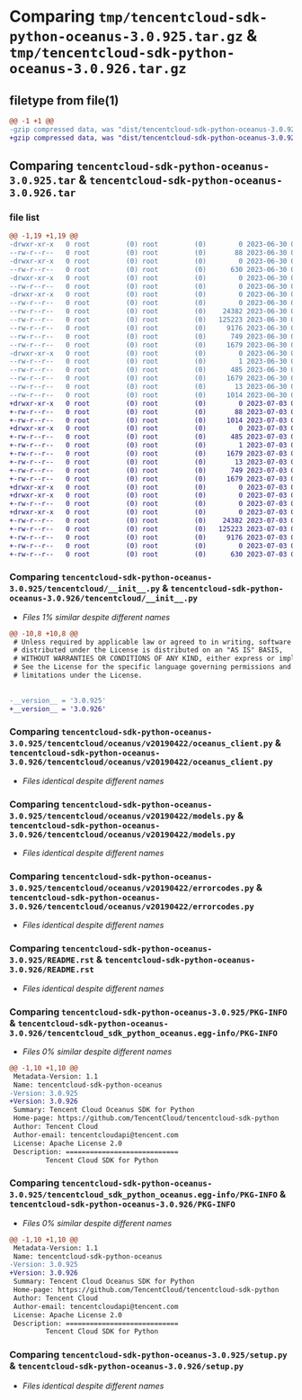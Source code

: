 # Comparing `tmp/tencentcloud-sdk-python-oceanus-3.0.925.tar.gz` & `tmp/tencentcloud-sdk-python-oceanus-3.0.926.tar.gz`

## filetype from file(1)

```diff
@@ -1 +1 @@
-gzip compressed data, was "dist/tencentcloud-sdk-python-oceanus-3.0.925.tar", last modified: Fri Jun 30 02:18:52 2023, max compression
+gzip compressed data, was "dist/tencentcloud-sdk-python-oceanus-3.0.926.tar", last modified: Mon Jul  3 00:31:32 2023, max compression
```

## Comparing `tencentcloud-sdk-python-oceanus-3.0.925.tar` & `tencentcloud-sdk-python-oceanus-3.0.926.tar`

### file list

```diff
@@ -1,19 +1,19 @@
-drwxr-xr-x   0 root         (0) root         (0)        0 2023-06-30 02:18:52.000000 tencentcloud-sdk-python-oceanus-3.0.925/
--rw-r--r--   0 root         (0) root         (0)       88 2023-06-30 02:18:52.000000 tencentcloud-sdk-python-oceanus-3.0.925/setup.cfg
-drwxr-xr-x   0 root         (0) root         (0)        0 2023-06-30 02:18:52.000000 tencentcloud-sdk-python-oceanus-3.0.925/tencentcloud/
--rw-r--r--   0 root         (0) root         (0)      630 2023-06-30 02:18:52.000000 tencentcloud-sdk-python-oceanus-3.0.925/tencentcloud/__init__.py
-drwxr-xr-x   0 root         (0) root         (0)        0 2023-06-30 02:18:52.000000 tencentcloud-sdk-python-oceanus-3.0.925/tencentcloud/oceanus/
--rw-r--r--   0 root         (0) root         (0)        0 2023-06-30 02:18:52.000000 tencentcloud-sdk-python-oceanus-3.0.925/tencentcloud/oceanus/__init__.py
-drwxr-xr-x   0 root         (0) root         (0)        0 2023-06-30 02:18:52.000000 tencentcloud-sdk-python-oceanus-3.0.925/tencentcloud/oceanus/v20190422/
--rw-r--r--   0 root         (0) root         (0)        0 2023-06-30 02:18:52.000000 tencentcloud-sdk-python-oceanus-3.0.925/tencentcloud/oceanus/v20190422/__init__.py
--rw-r--r--   0 root         (0) root         (0)    24382 2023-06-30 02:18:52.000000 tencentcloud-sdk-python-oceanus-3.0.925/tencentcloud/oceanus/v20190422/oceanus_client.py
--rw-r--r--   0 root         (0) root         (0)   125223 2023-06-30 02:18:52.000000 tencentcloud-sdk-python-oceanus-3.0.925/tencentcloud/oceanus/v20190422/models.py
--rw-r--r--   0 root         (0) root         (0)     9176 2023-06-30 02:18:52.000000 tencentcloud-sdk-python-oceanus-3.0.925/tencentcloud/oceanus/v20190422/errorcodes.py
--rw-r--r--   0 root         (0) root         (0)      749 2023-06-30 02:18:52.000000 tencentcloud-sdk-python-oceanus-3.0.925/README.rst
--rw-r--r--   0 root         (0) root         (0)     1679 2023-06-30 02:18:52.000000 tencentcloud-sdk-python-oceanus-3.0.925/PKG-INFO
-drwxr-xr-x   0 root         (0) root         (0)        0 2023-06-30 02:18:52.000000 tencentcloud-sdk-python-oceanus-3.0.925/tencentcloud_sdk_python_oceanus.egg-info/
--rw-r--r--   0 root         (0) root         (0)        1 2023-06-30 02:18:52.000000 tencentcloud-sdk-python-oceanus-3.0.925/tencentcloud_sdk_python_oceanus.egg-info/dependency_links.txt
--rw-r--r--   0 root         (0) root         (0)      485 2023-06-30 02:18:52.000000 tencentcloud-sdk-python-oceanus-3.0.925/tencentcloud_sdk_python_oceanus.egg-info/SOURCES.txt
--rw-r--r--   0 root         (0) root         (0)     1679 2023-06-30 02:18:52.000000 tencentcloud-sdk-python-oceanus-3.0.925/tencentcloud_sdk_python_oceanus.egg-info/PKG-INFO
--rw-r--r--   0 root         (0) root         (0)       13 2023-06-30 02:18:52.000000 tencentcloud-sdk-python-oceanus-3.0.925/tencentcloud_sdk_python_oceanus.egg-info/top_level.txt
--rw-r--r--   0 root         (0) root         (0)     1014 2023-06-30 02:18:52.000000 tencentcloud-sdk-python-oceanus-3.0.925/setup.py
+drwxr-xr-x   0 root         (0) root         (0)        0 2023-07-03 00:31:32.000000 tencentcloud-sdk-python-oceanus-3.0.926/
+-rw-r--r--   0 root         (0) root         (0)       88 2023-07-03 00:31:32.000000 tencentcloud-sdk-python-oceanus-3.0.926/setup.cfg
+-rw-r--r--   0 root         (0) root         (0)     1014 2023-07-03 00:31:32.000000 tencentcloud-sdk-python-oceanus-3.0.926/setup.py
+drwxr-xr-x   0 root         (0) root         (0)        0 2023-07-03 00:31:32.000000 tencentcloud-sdk-python-oceanus-3.0.926/tencentcloud_sdk_python_oceanus.egg-info/
+-rw-r--r--   0 root         (0) root         (0)      485 2023-07-03 00:31:32.000000 tencentcloud-sdk-python-oceanus-3.0.926/tencentcloud_sdk_python_oceanus.egg-info/SOURCES.txt
+-rw-r--r--   0 root         (0) root         (0)        1 2023-07-03 00:31:32.000000 tencentcloud-sdk-python-oceanus-3.0.926/tencentcloud_sdk_python_oceanus.egg-info/dependency_links.txt
+-rw-r--r--   0 root         (0) root         (0)     1679 2023-07-03 00:31:32.000000 tencentcloud-sdk-python-oceanus-3.0.926/tencentcloud_sdk_python_oceanus.egg-info/PKG-INFO
+-rw-r--r--   0 root         (0) root         (0)       13 2023-07-03 00:31:32.000000 tencentcloud-sdk-python-oceanus-3.0.926/tencentcloud_sdk_python_oceanus.egg-info/top_level.txt
+-rw-r--r--   0 root         (0) root         (0)      749 2023-07-03 00:31:32.000000 tencentcloud-sdk-python-oceanus-3.0.926/README.rst
+-rw-r--r--   0 root         (0) root         (0)     1679 2023-07-03 00:31:32.000000 tencentcloud-sdk-python-oceanus-3.0.926/PKG-INFO
+drwxr-xr-x   0 root         (0) root         (0)        0 2023-07-03 00:31:32.000000 tencentcloud-sdk-python-oceanus-3.0.926/tencentcloud/
+drwxr-xr-x   0 root         (0) root         (0)        0 2023-07-03 00:31:32.000000 tencentcloud-sdk-python-oceanus-3.0.926/tencentcloud/oceanus/
+-rw-r--r--   0 root         (0) root         (0)        0 2023-07-03 00:31:32.000000 tencentcloud-sdk-python-oceanus-3.0.926/tencentcloud/oceanus/__init__.py
+drwxr-xr-x   0 root         (0) root         (0)        0 2023-07-03 00:31:32.000000 tencentcloud-sdk-python-oceanus-3.0.926/tencentcloud/oceanus/v20190422/
+-rw-r--r--   0 root         (0) root         (0)    24382 2023-07-03 00:31:32.000000 tencentcloud-sdk-python-oceanus-3.0.926/tencentcloud/oceanus/v20190422/oceanus_client.py
+-rw-r--r--   0 root         (0) root         (0)   125223 2023-07-03 00:31:32.000000 tencentcloud-sdk-python-oceanus-3.0.926/tencentcloud/oceanus/v20190422/models.py
+-rw-r--r--   0 root         (0) root         (0)     9176 2023-07-03 00:31:32.000000 tencentcloud-sdk-python-oceanus-3.0.926/tencentcloud/oceanus/v20190422/errorcodes.py
+-rw-r--r--   0 root         (0) root         (0)        0 2023-07-03 00:31:32.000000 tencentcloud-sdk-python-oceanus-3.0.926/tencentcloud/oceanus/v20190422/__init__.py
+-rw-r--r--   0 root         (0) root         (0)      630 2023-07-03 00:31:32.000000 tencentcloud-sdk-python-oceanus-3.0.926/tencentcloud/__init__.py
```

### Comparing `tencentcloud-sdk-python-oceanus-3.0.925/tencentcloud/__init__.py` & `tencentcloud-sdk-python-oceanus-3.0.926/tencentcloud/__init__.py`

 * *Files 1% similar despite different names*

```diff
@@ -10,8 +10,8 @@
 # Unless required by applicable law or agreed to in writing, software
 # distributed under the License is distributed on an "AS IS" BASIS,
 # WITHOUT WARRANTIES OR CONDITIONS OF ANY KIND, either express or implied.
 # See the License for the specific language governing permissions and
 # limitations under the License.
 
 
-__version__ = '3.0.925'
+__version__ = '3.0.926'
```

### Comparing `tencentcloud-sdk-python-oceanus-3.0.925/tencentcloud/oceanus/v20190422/oceanus_client.py` & `tencentcloud-sdk-python-oceanus-3.0.926/tencentcloud/oceanus/v20190422/oceanus_client.py`

 * *Files identical despite different names*

### Comparing `tencentcloud-sdk-python-oceanus-3.0.925/tencentcloud/oceanus/v20190422/models.py` & `tencentcloud-sdk-python-oceanus-3.0.926/tencentcloud/oceanus/v20190422/models.py`

 * *Files identical despite different names*

### Comparing `tencentcloud-sdk-python-oceanus-3.0.925/tencentcloud/oceanus/v20190422/errorcodes.py` & `tencentcloud-sdk-python-oceanus-3.0.926/tencentcloud/oceanus/v20190422/errorcodes.py`

 * *Files identical despite different names*

### Comparing `tencentcloud-sdk-python-oceanus-3.0.925/README.rst` & `tencentcloud-sdk-python-oceanus-3.0.926/README.rst`

 * *Files identical despite different names*

### Comparing `tencentcloud-sdk-python-oceanus-3.0.925/PKG-INFO` & `tencentcloud-sdk-python-oceanus-3.0.926/tencentcloud_sdk_python_oceanus.egg-info/PKG-INFO`

 * *Files 0% similar despite different names*

```diff
@@ -1,10 +1,10 @@
 Metadata-Version: 1.1
 Name: tencentcloud-sdk-python-oceanus
-Version: 3.0.925
+Version: 3.0.926
 Summary: Tencent Cloud Oceanus SDK for Python
 Home-page: https://github.com/TencentCloud/tencentcloud-sdk-python
 Author: Tencent Cloud
 Author-email: tencentcloudapi@tencent.com
 License: Apache License 2.0
 Description: ============================
         Tencent Cloud SDK for Python
```

### Comparing `tencentcloud-sdk-python-oceanus-3.0.925/tencentcloud_sdk_python_oceanus.egg-info/PKG-INFO` & `tencentcloud-sdk-python-oceanus-3.0.926/PKG-INFO`

 * *Files 0% similar despite different names*

```diff
@@ -1,10 +1,10 @@
 Metadata-Version: 1.1
 Name: tencentcloud-sdk-python-oceanus
-Version: 3.0.925
+Version: 3.0.926
 Summary: Tencent Cloud Oceanus SDK for Python
 Home-page: https://github.com/TencentCloud/tencentcloud-sdk-python
 Author: Tencent Cloud
 Author-email: tencentcloudapi@tencent.com
 License: Apache License 2.0
 Description: ============================
         Tencent Cloud SDK for Python
```

### Comparing `tencentcloud-sdk-python-oceanus-3.0.925/setup.py` & `tencentcloud-sdk-python-oceanus-3.0.926/setup.py`

 * *Files identical despite different names*

